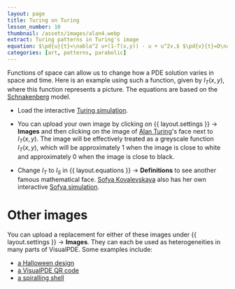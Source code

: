 ```yaml
---
layout: page
title: Turing on Turing
lesson_number: 10
thumbnail: /assets/images/alan4.webp
extract: Turing patterns in Turing's image
equation: $\pd{u}{t}=\nabla^2 u+(1-T(x,y)) - u + u^2v,$ $\pd{v}{t}=D\nabla^2v+ 1 - u^2v$
categories: [art, patterns, parabolic]
---
```

Functions of space can allow us to change how a PDE solution varies in space and time. Here is an example using such a function, given by $I_T(x,y)$, where this function represents a picture. The equations are based on the [Schnakenberg](/mathematical-biology/schnakenberg) model.

* Load the interactive [Turing simulation](/sim/?preset=Alan). 

* You can upload your own image by clicking on <span class='click_sequence'>{{ layout.settings }} → **Images** </span> and then clicking on the image of [Alan Turing](https://en.wikipedia.org/wiki/Alan_Turing)'s face next to $I_T(x,y)$. The image will be effectively treated as a greyscale function $I_T(x,y)$, which will be approximately 1 when the image is close to white and approximately 0 when the image is close to black.

* Change $I_T$ to $I_S$ in <span class='click_sequence'>{{ layout.equations }} → **Definitions** </span> to see another famous mathematical face. [Sofya Kovalevskaya](https://en.wikipedia.org/wiki/Sofya_Kovalevskaya) also has her own interactive [Sofya simulation](/sim/?preset=Sofya).

# Other images

You can upload a replacement for either of these images under <span class='click_sequence'>{{ layout.settings }} → **Images**.</span> They can each be used as heterogeneities in many parts of VisualPDE. Some examples include:

* [a Halloween design](/sim/?preset=Jack)
* [a VisualPDE QR code](/sim/?preset=QR)
* [a spiralling shell](/sim/?preset=shell)
